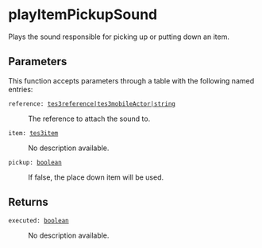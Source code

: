 # playItemPickupSound

Plays the sound responsible for picking up or putting down an item.

## Parameters

This function accepts parameters through a table with the following named entries:

<dl class="describe">
<dt><code class="descname">reference: <a href="https://mwse.readthedocs.io/en/latest/lua/type/tes3reference|tes3mobileActor|string.html">tes3reference|tes3mobileActor|string</a></code></dt>
<dd>

The reference to attach the sound to.

</dd>
<dt><code class="descname">item: <a href="https://mwse.readthedocs.io/en/latest/lua/type/tes3item.html">tes3item</a></code></dt>
<dd>

No description available.

</dd>
<dt><code class="descname">pickup: <a href="https://mwse.readthedocs.io/en/latest/lua/type/boolean.html">boolean</a></code></dt>
<dd>

If false, the place down item will be used.

</dd>
</dl>

## Returns

<dl class="describe">
<dt><code class="descname">executed: <a href="https://mwse.readthedocs.io/en/latest/lua/type/boolean.html">boolean</a></code></dt>
<dd>

No description available.

</dd>
</dl>
